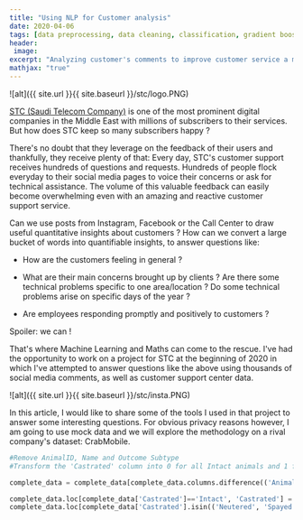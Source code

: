```yaml
---
title: "Using NLP for Customer analysis"
date: 2020-04-06
tags: [data preprocessing, data cleaning, classification, gradient boosting, random forest, kaggle]
header:
 image: 
excerpt: "Analyzing customer's comments to improve customer service a mobile company"
mathjax: "true"
---
```



![alt]({{ site.url }}{{ site.baseurl }}/stc/logo.PNG)

[STC (Saudi Telecom Company)](https://en.wikipedia.org/wiki/Saudi_Telecom_Company) is one of the  most prominent digital companies in the Middle East with millions of subscribers to their services. 
But how does STC keep so many subscribers happy ? 

There's no doubt that they leverage on the feedback of their users and thankfully, they receive plenty of that: Every day, STC's customer support receives hundreds of questions and requests. Hundreds of people flock everyday to their social media pages to voice their concerns or ask for technical assistance. The volume of this valuable feedback can easily become overwhelming even with an amazing and reactive customer support service.

Can we use posts from Instagram, Facebook or the Call Center to draw useful quantitative insights about customers ? How can we convert a large bucket of words into quantifiable insights, to answer questions like:

* How are the customers feeling in general ?

* What are their main concerns brought up by clients ? Are there some technical problems specific to one area/location ?  Do some technical problems arise on specific days of the year ?

* Are employees responding promptly and positively to customers ?

Spoiler: we can !

That's where Machine Learning and Maths can come to the rescue. I've had the opportunity to work on a project for STC at the beginning of 2020 in which I've attempted to answer questions like the above using thousands of social media comments, as well as customer support center data. 


![alt]({{ site.url }}{{ site.baseurl }}/stc/insta.PNG)



In this article, I would like to share some of the tools I used in that project to answer some interesting questions. For obvious privacy reasons however, I am going to use mock data and we will explore the methodology on a rival company's dataset: CrabMobile. 





 
```python
#Remove AnimalID, Name and Outcome Subtype
#Transform the 'Castrated' column into 0 for all Intact animals and 1 for all the Neutered and Spayed animals. 

complete_data = complete_data[complete_data.columns.difference(('AnimalID', 'Name', 'OutcomeSubtype'))].copy()

complete_data.loc[complete_data['Castrated']=='Intact', 'Castrated'] = 0
complete_data.loc[complete_data['Castrated'].isin(('Neutered', 'Spayed')), 'Castrated'] = 1

```


 